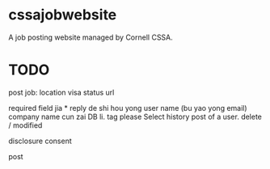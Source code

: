 # cssajobwebsite
A job posting website managed by Cornell CSSA.
# TODO

post job:
	location
	visa status
	url

required field jia *
reply de shi hou yong user name (bu yao yong email)
company name cun zai DB li.
tag 
please Select
history post of a user.
delete / modified



disclosure consent



post